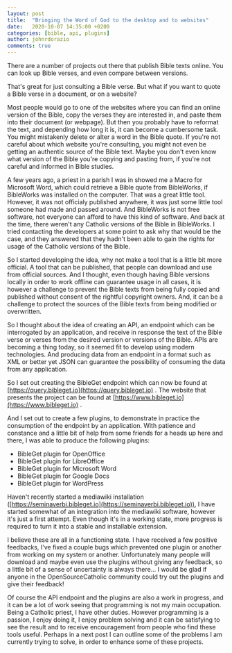```yaml
---
layout: post
title:  "Bringing the Word of God to the desktop and to websites"
date:   2020-10-07 14:35:00 +0200
categories: [bible, api, plugins]
author: johnrdorazio
comments: true
---
```


There are a number of projects out there that publish Bible texts online. You can look up Bible verses, and even compare between versions. 

That's great for just consulting a Bible verse. But what if you want to quote a Bible verse in a document, or on a website? 

Most people would go to one of the websites where you can find an online version of the Bible, copy the verses they are interested in, and paste them into their document (or webpage).
But then you probably have to reformat the text, and depending how long it is, it can become a cumbersome task. You might mistakenly delete or alter a word in the Bible quote.
If you're not careful about which website you're consulting, you might not even be getting an authentic source of the Bible text. 
Maybe you don't even know what version of the Bible you're copying and pasting from, if you're not careful and informed in Bible studies.

A few years ago, a priest in a parish I was in showed me a Macro for Microsoft Word, which could retrieve a Bible quote from BibleWorks, if BibleWorks was installed on the computer.
That was a great little tool. However, it was not officialy published anywhere, it was just some little tool someone had made and passed around.
And BibleWorks is not free software, not everyone can afford to have this kind of software. And back at the time, there weren't any Catholic versions of the Bible in BibleWorks.
I tried contacting the developers at some point to ask why that would be the case, and they answered that they hadn't been able to gain the rights for usage of the Catholic versions of the Bible.

So I started developing the idea, why not make a tool that is a little bit more official. A tool that can be published, that people can download and use from official sources. 
And I thought, even though having Bible versions locally in order to work offline can guarantee usage in all cases, it is however a challenge to prevent the Bible texts from being fully copied and published without consent of the rightful copyright owners.
And, it can be a challenge to protect the sources of the Bible texts from being modified or overwritten.

So I thought about the idea of creating an API, an endpoint which can be interrogated by an application, and receive in response the text of the Bible verse or verses from the desired version or versions of the Bible.
APIs are becoming a thing today, so it seemed fit to develop using modern technologies. And producing data from an endpoint in a format such as XML or better yet JSON can guarantee the possibility of consuming the data from any application.

So I set out creating the BibleGet endpoint which can now be found at [https://query.bibleget.io](https://query.bibleget.io) . The website that presents the project can be found at [https://www.bibleget.io](https://www.bibleget.io) .

And I set out to create a few plugins, to demonstrate in practice the consumption of the endpoint by an application. With patience and constance and a little bit of help from some friends for a heads up here and there,
I was able to produce the following plugins:

* BibleGet plugin for OpenOffice
* BibleGet plugin for LibreOffice
* BibleGet plugin for Microsoft Word
* BibleGet plugin for Google Docs
* BibleGet plugin for WordPress

Haven't recently started a mediawiki installation ([https://seminaverbi.bibleget.io](https://seminaverbi.bibleget.io)), I have started somewhat of an integration into the mediawiki software, however it's just a first attempt. Even though it's in a working state, more progress is required to turn it into a stable and installable extension.

I believe these are all in a functioning state. I have received a few positive feedbacks, I've fixed a couple bugs which prevented one plugin or another from working on my system or another.
Unfortunately many people will download and maybe even use the plugins without giving any feedback, so a little bit of a sense of uncertainty is always there...
I would be glad if anyone in the OpenSourceCatholic community could try out the plugins and give their feedback!

Of course the API endpoint and the plugins are also a work in progress, and it can be a lot of work seeing that programming is not my main occupation.
Being a Catholic priest, I have other duties. 
However programming is a passion, I enjoy doing it, I enjoy problem solving and it can be satisfying to see the result and to receive encouragement from people who find these tools useful.
Perhaps in a next post I can outline some of the problems I am currently trying to solve, in order to enhance some of these projects.
